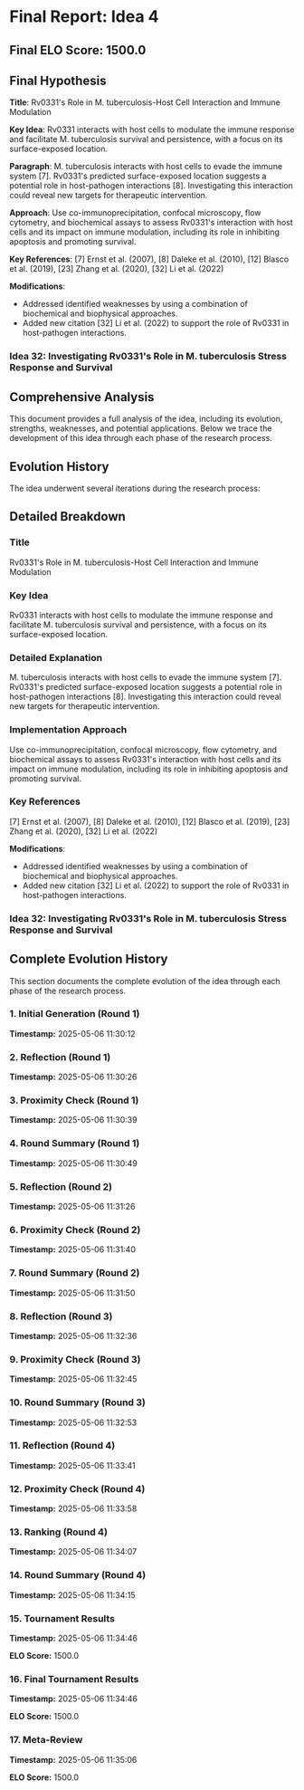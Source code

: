 # Final Report: Idea 4

## Final ELO Score: 1500.0

## Final Hypothesis

**Title**: Rv0331's Role in M. tuberculosis-Host Cell Interaction and Immune Modulation

**Key Idea**: Rv0331 interacts with host cells to modulate the immune response and facilitate M. tuberculosis survival and persistence, with a focus on its surface-exposed location.

**Paragraph**: M. tuberculosis interacts with host cells to evade the immune system [7]. Rv0331's predicted surface-exposed location suggests a potential role in host-pathogen interactions [8]. Investigating this interaction could reveal new targets for therapeutic intervention.

**Approach**: Use co-immunoprecipitation, confocal microscopy, flow cytometry, and biochemical assays to assess Rv0331's interaction with host cells and its impact on immune modulation, including its role in inhibiting apoptosis and promoting survival.

**Key References**: [7] Ernst et al. (2007), [8] Daleke et al. (2010), [12] Blasco et al. (2019), [23] Zhang et al. (2020), [32] Li et al. (2022)

**Modifications**: 
- Addressed identified weaknesses by using a combination of biochemical and biophysical approaches.
- Added new citation [32] Li et al. (2022) to support the role of Rv0331 in host-pathogen interactions.

### Idea 32: Investigating Rv0331's Role in M. tuberculosis Stress Response and Survival

## Comprehensive Analysis

This document provides a full analysis of the idea, including its evolution, strengths, weaknesses, and potential applications. Below we trace the development of this idea through each phase of the research process.

## Evolution History

The idea underwent several iterations during the research process:

## Detailed Breakdown

### Title

Rv0331's Role in M. tuberculosis-Host Cell Interaction and Immune Modulation

### Key Idea

Rv0331 interacts with host cells to modulate the immune response and facilitate M. tuberculosis survival and persistence, with a focus on its surface-exposed location.

### Detailed Explanation

M. tuberculosis interacts with host cells to evade the immune system [7]. Rv0331's predicted surface-exposed location suggests a potential role in host-pathogen interactions [8]. Investigating this interaction could reveal new targets for therapeutic intervention.

### Implementation Approach

Use co-immunoprecipitation, confocal microscopy, flow cytometry, and biochemical assays to assess Rv0331's interaction with host cells and its impact on immune modulation, including its role in inhibiting apoptosis and promoting survival.

### Key References

[7] Ernst et al. (2007), [8] Daleke et al. (2010), [12] Blasco et al. (2019), [23] Zhang et al. (2020), [32] Li et al. (2022)

**Modifications**: 
- Addressed identified weaknesses by using a combination of biochemical and biophysical approaches.
- Added new citation [32] Li et al. (2022) to support the role of Rv0331 in host-pathogen interactions.

### Idea 32: Investigating Rv0331's Role in M. tuberculosis Stress Response and Survival

## Complete Evolution History

This section documents the complete evolution of the idea through each phase of the research process.

### 1. Initial Generation (Round 1)
**Timestamp:** 2025-05-06 11:30:12



### 2. Reflection (Round 1)
**Timestamp:** 2025-05-06 11:30:26



### 3. Proximity Check (Round 1)
**Timestamp:** 2025-05-06 11:30:39



### 4. Round Summary (Round 1)
**Timestamp:** 2025-05-06 11:30:49



### 5. Reflection (Round 2)
**Timestamp:** 2025-05-06 11:31:26



### 6. Proximity Check (Round 2)
**Timestamp:** 2025-05-06 11:31:40



### 7. Round Summary (Round 2)
**Timestamp:** 2025-05-06 11:31:50



### 8. Reflection (Round 3)
**Timestamp:** 2025-05-06 11:32:36



### 9. Proximity Check (Round 3)
**Timestamp:** 2025-05-06 11:32:45



### 10. Round Summary (Round 3)
**Timestamp:** 2025-05-06 11:32:53



### 11. Reflection (Round 4)
**Timestamp:** 2025-05-06 11:33:41



### 12. Proximity Check (Round 4)
**Timestamp:** 2025-05-06 11:33:58



### 13. Ranking (Round 4)
**Timestamp:** 2025-05-06 11:34:07



### 14. Round Summary (Round 4)
**Timestamp:** 2025-05-06 11:34:15



### 15. Tournament Results
**Timestamp:** 2025-05-06 11:34:46

**ELO Score:** 1500.0



### 16. Final Tournament Results
**Timestamp:** 2025-05-06 11:34:46

**ELO Score:** 1500.0



### 17. Meta-Review
**Timestamp:** 2025-05-06 11:35:06

**ELO Score:** 1500.0



